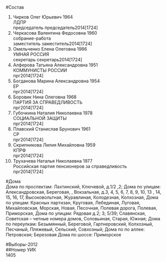 #Состав  
1. Чирков Олег Юрьевич 1964  
    ЛДПР  
    председатель председатель2014[1724]  
2. Черкасова Валентина Федосовна 1960  
    собрание-работа  
    заместитель заместитель2014[1724]  
3. Омельченко Елена Олеговна 1986  
    УМНАЯ РОССИЯ  
    секретарь секретарь2014[1724]  
4. Алферова Татьяна Александровна 1951  
    КОММУНИСТЫ РОССИИ  
    прг2014[1724]  
5. Богданова Марина Александровна 1954  
    ЕР  
    прг2014[1724]  
6. Боровик Нина Олеговна 1968  
    ПАРТИЯ ЗА СПРАВЕДЛИВОСТЬ  
    прг2014[1724]  
7. Губочкина Наталия Николаевна 1978  
    СОЦИАЛЬНОЙ ЗАЩИТЫ  
    прг2014[1724]  
8. Плавский Станислав Брунович 1961  
    СР  
    прг2014[1724]  
9. Скрипникова Лилия Михайловна 1959  
    КПРФ  
    прг2014[1724]  
10. Трухачева Наталья Николаевна 1977  
    Российская партия пенсионеров за справедливость  
    прг2014[1724]  
  
#Дома  
Дома по проспектам: Лахтинский, Ключевой, д.1/2 ,2;  Дома по улицам: Александровская, Береговая, , Вокзальная, д.3, 4, 5, 6, 7, 8, 9, 10, 13 , 14, 15, 16, 17,  Высоковольтная, Журавлиная, Колодезная, Колхозная,  Дома по улицам: Красных партизан, Круговая, Лебединая, Луговая, Михайловская, Морская, Новая, Песочная, Полевая дорога, Полевая, Приморская,  Дома по улицам: Рядовая д.2; 3; 5/39; Славянская, Советская – четные номера домов, Соловьиная, Старая, Южная; Дома по переулкам: Безымянный, Береговой, Гартнеровский, Колхозный, Песчаный, Пляжевый, Сельский, Совхозный; Дома по по аллее: Петровская; Березовая  Дома по шоссе: Приморское  
  
#Выборы-2012  
##Номер УИК  
1405  
